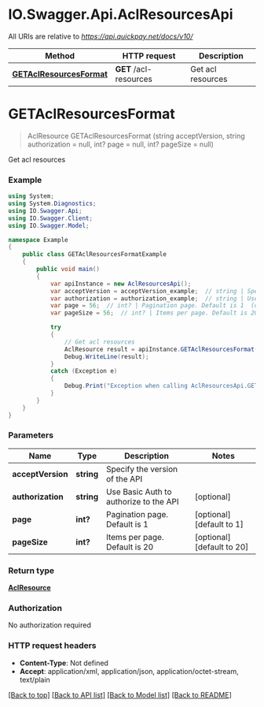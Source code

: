 # IO.Swagger.Api.AclResourcesApi

All URIs are relative to *https://api.quickpay.net/docs/v10/*

Method | HTTP request | Description
------------- | ------------- | -------------
[**GETAclResourcesFormat**](AclResourcesApi.md#getaclresourcesformat) | **GET** /acl-resources | Get acl resources


<a name="getaclresourcesformat"></a>
# **GETAclResourcesFormat**
> AclResource GETAclResourcesFormat (string acceptVersion, string authorization = null, int? page = null, int? pageSize = null)

Get acl resources

 

### Example
```csharp
using System;
using System.Diagnostics;
using IO.Swagger.Api;
using IO.Swagger.Client;
using IO.Swagger.Model;

namespace Example
{
    public class GETAclResourcesFormatExample
    {
        public void main()
        {
            var apiInstance = new AclResourcesApi();
            var acceptVersion = acceptVersion_example;  // string | Specify the version of the API 
            var authorization = authorization_example;  // string | Use Basic Auth to authorize to the API  (optional) 
            var page = 56;  // int? | Pagination page. Default is 1  (optional)  (default to 1)
            var pageSize = 56;  // int? | Items per page. Default is 20  (optional)  (default to 20)

            try
            {
                // Get acl resources
                AclResource result = apiInstance.GETAclResourcesFormat(acceptVersion, authorization, page, pageSize);
                Debug.WriteLine(result);
            }
            catch (Exception e)
            {
                Debug.Print("Exception when calling AclResourcesApi.GETAclResourcesFormat: " + e.Message );
            }
        }
    }
}
```

### Parameters

Name | Type | Description  | Notes
------------- | ------------- | ------------- | -------------
 **acceptVersion** | **string**| Specify the version of the API  | 
 **authorization** | **string**| Use Basic Auth to authorize to the API  | [optional] 
 **page** | **int?**| Pagination page. Default is 1  | [optional] [default to 1]
 **pageSize** | **int?**| Items per page. Default is 20  | [optional] [default to 20]

### Return type

[**AclResource**](AclResource.md)

### Authorization

No authorization required

### HTTP request headers

 - **Content-Type**: Not defined
 - **Accept**: application/xml, application/json, application/octet-stream, text/plain

[[Back to top]](#) [[Back to API list]](../README.md#documentation-for-api-endpoints) [[Back to Model list]](../README.md#documentation-for-models) [[Back to README]](../README.md)

